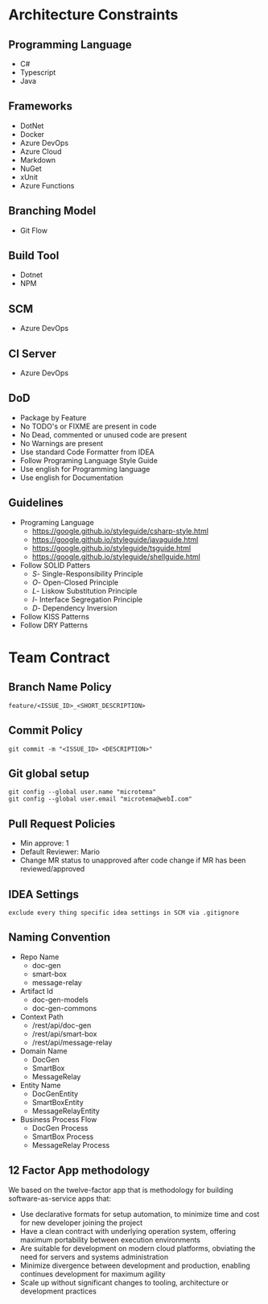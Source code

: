 # Architecture Constraints

## Programming Language
* C#
* Typescript
* Java

## Frameworks
* DotNet
* Docker
* Azure DevOps
* Azure Cloud
* Markdown
* NuGet
* xUnit
* Azure Functions

## Branching Model
    
* Git Flow

## Build Tool

* Dotnet
* NPM

## SCM

* Azure DevOps

## CI Server

* Azure DevOps

## DoD

* Package by Feature
* No TODO's or FIXME are present in code
* No Dead, commented or unused code are present
* No Warnings are present
* Use standard Code Formatter from IDEA
* Follow Programing Language Style Guide
* Use english for Programming language
* Use english for Documentation

## Guidelines

* Programing Language
  * https://google.github.io/styleguide/csharp-style.html
  * https://google.github.io/styleguide/javaguide.html
  * https://google.github.io/styleguide/tsguide.html
  * https://google.github.io/styleguide/shellguide.html
* Follow SOLID Patters
  * *S*- Single-Responsibility Principle
  * *O*- Open-Closed Principle
  * *L*- Liskow Substitution Principle
  * *I*- Interface Segregation Principle
  * *D*- Dependency Inversion
* Follow KISS Patterns
* Follow DRY Patterns

# Team Contract

## Branch Name Policy

```
feature/<ISSUE_ID>_<SHORT_DESCRIPTION>
```

## Commit Policy

```
git commit -m "<ISSUE_ID> <DESCRIPTION>"
```

## Git global setup

```
git config --global user.name "microtema"
git config --global user.email "microtema@webÏ.com"
```

## Pull Request Policies

* Min approve: 1
* Default Reviewer: Mario
* Change MR status to unapproved after code change if MR has been reviewed/approved

## IDEA Settings

```
exclude every thing specific idea settings in SCM via .gitignore
```

## Naming Convention

* Repo Name
  * doc-gen
  * smart-box
  * message-relay
* Artifact Id
  * doc-gen-models
  * doc-gen-commons
* Context Path
  * /rest/api/doc-gen
  * /rest/api/smart-box
  * /rest/api/message-relay
* Domain Name
  * DocGen
  * SmartBox
  * MessageRelay
* Entity Name
  * DocGenEntity
  * SmartBoxEntity
  * MessageRelayEntity
* Business Process Flow
  * DocGen Process
  * SmartBox Process
  * MessageRelay Process

## 12 Factor App methodology

We based on the twelve-factor app that is methodology for building software-as-service apps that:

* Use declarative formats for setup automation, to minimize time and cost for new developer joining the project
* Have a clean contract with underlying operation system, offering maximum portability between execution environments
* Are suitable for development on modern cloud platforms, obviating the need for servers and systems administration
* Minimize divergence between development and production, enabling continues development for maximum agility
* Scale up without significant changes to tooling, architecture or development practices
